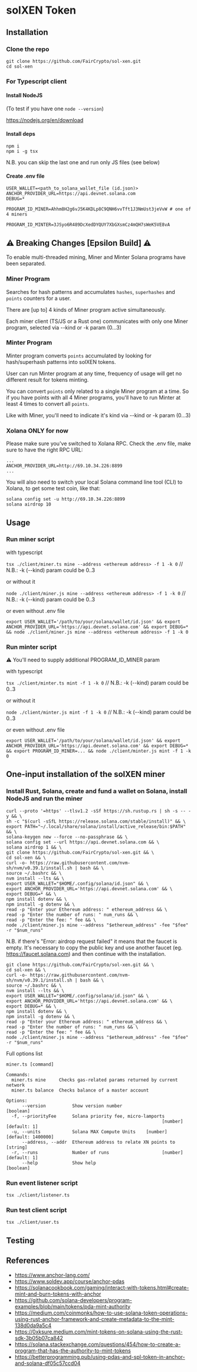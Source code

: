# solXEN Token

## Installation

### Clone the repo

```
git clone https://github.com/FairCrypto/sol-xen.git
cd sol-xen
```

### For Typescript client

#### Install NodeJS

(To test if you have one
```node --version```)

https://nodejs.org/en/download

#### Install deps

```
npm i
npm i -g tsx
```

N.B. you can skip the last one and run only JS files (see below)

#### Create .env file

```
USER_WALLET=<path_to_solana_wallet_file (id.json)>
ANCHOR_PROVIDER_URL=https://api.devnet.solana.com
DEBUG=*

PROGRAM_ID_MINER=Ahhm8H2g6vJ5K4KDLp8C9QNH6vvTft1J3NmUst3jeVvW # one of 4 miners

PROGRAM_ID_MINTER=3JSyo6R489DcXedDYQUY7XbGXsmCz4mQH7sWeK5VE8vA
```

## ⚠ Breaking Changes [Epsilon Build] ⚠

To enable multi-threaded mining, Miner and Minter Solana programs have been separated.

### Miner Program

Searches for hash patterns and accumulates `hashes`, `superhashes` and `points` counters for a user.

There are [up to] 4 kinds of Miner program active simultaneously.

Each miner client (TS/JS or a Rust one) communicates with only one Miner program, selected via --kind or -k param (0...3)

### Minter Program

Minter program converts `points` accumulated by looking for hash/superhash patterns into solXEN tokens.

User can run Minter program at any time, frequency of usage will get no different result for tokens minting.

You can convert `points` only related to a single Miner program at a time. So if you have points with all 4 Miner programs, you'll have to run Minter at least 4 times to convert all `points`.

Like with Miner, you'll need to indicate it's kind via --kind or -k param (0...3)

### Xolana ONLY for now

Please make sure you've switched to Xolana RPC. Check the .env file, make sure to have the right RPC URL:

```
...
ANCHOR_PROVIDER_URL=http://69.10.34.226:8899
...
```

You will also need to switch your local Solana command line tool (CLI) to Xolana, to get some test coin, like that:

```
solana config set -u http://69.10.34.226:8899
solana airdrop 10
```

## Usage

### Run miner script

with typescript

```tsx ./client/miner.ts mine --address <ethereum address> -f 1 -k 0``` // N.B.: -k (--kind) param could be 0..3

or without it

```node ./client/miner.js mine --address <ethereum address> -f 1 -k 0``` // N.B.: -k (--kind) param could be 0..3

or even without .env file

```export USER_WALLET='/path/to/your/solana/wallet/id.json' && export ANCHOR_PROVIDER_URL='https://api.devnet.solana.com' && export DEBUG=* && node ./client/miner.js mine --address <ethereum address> -f 1 -k 0```

### Run minter script

⚠️ You'll need to supply additional PROGRAM_ID_MINER param

with typescript

```tsx ./client/minter.ts mint -f 1 -k 0``` // N.B.: -k (--kind) param could be 0..3

or without it

```node ./client/minter.js mint -f 1 -k 0``` // N.B.: -k (--kind) param could be 0..3

or even without .env file

```export USER_WALLET='/path/to/your/solana/wallet/id.json' && export ANCHOR_PROVIDER_URL='https://api.devnet.solana.com' && export DEBUG=* && export PROGRAM_ID_MINER=... && node ./client/minter.js mint -f 1 -k 0```

## One-input installation of the solXEN miner
### Install Rust, Solana, create and fund a wallet on Solana, install NodeJS and run the miner
```
curl --proto '=https' --tlsv1.2 -sSf https://sh.rustup.rs | sh -s -- -y && \
sh -c "$(curl -sSfL https://release.solana.com/stable/install)" && \
export PATH="~/.local/share/solana/install/active_release/bin:$PATH" && \
solana-keygen new --force --no-passphrase && \
solana config set --url https://api.devnet.solana.com && \
solana airdrop 1 && \
git clone https://github.com/FairCrypto/sol-xen.git && \
cd sol-xen && \
curl -o- https://raw.githubusercontent.com/nvm-sh/nvm/v0.39.1/install.sh | bash && \
source ~/.bashrc && \
nvm install --lts && \
export USER_WALLET="$HOME/.config/solana/id.json" && \
export ANCHOR_PROVIDER_URL='https://api.devnet.solana.com' && \
export DEBUG=* && \
npm install dotenv && \
npm install -g dotenv && \
read -p "Enter your Ethereum address: " ethereum_address && \
read -p "Enter the number of runs: " num_runs && \
read -p "Enter the fee: " fee && \
node ./client/miner.js mine --address "$ethereum_address" -fee "$fee" -r "$num_runs"
```
N.B. if there's "Error: airdrop request failed" it means that the faucet is empty. 
It's necessary to copy the public key and use another faucet (eg. https://faucet.solana.com) and then continue with the installation.
```
git clone https://github.com/FairCrypto/sol-xen.git && \
cd sol-xen && \
curl -o- https://raw.githubusercontent.com/nvm-sh/nvm/v0.39.1/install.sh | bash && \
source ~/.bashrc && \
nvm install --lts && \
export USER_WALLET="$HOME/.config/solana/id.json" && \
export ANCHOR_PROVIDER_URL='https://api.devnet.solana.com' && \
export DEBUG=* && \
npm install dotenv && \
npm install -g dotenv && \
read -p "Enter your Ethereum address: " ethereum_address && \
read -p "Enter the number of runs: " num_runs && \
read -p "Enter the fee: " fee && \
node ./client/miner.js mine --address "$ethereum_address" -fee "$fee" -r "$num_runs"
```
Full options list

```
miner.ts [command]

Commands:
  miner.ts mine     Checks gas-related params returned by current network
  miner.ts balance  Checks balance of a master account

Options:
      --version          Show version number                           [boolean]
  -f, --priorityFee      Solana priority fee, micro-lamports
                                                           [number] [default: 1]
  -u, --units            Solana MAX Compute Units    [number] [default: 1400000]
      --address, --addr  Ethereum address to relate XN points to        [string]
  -r, --runs             Number of runs                    [number] [default: 1]
      --help             Show help                                     [boolean]

```

### Run event listener script

```tsx ./client/listener.ts```

### Run test client script

```tsx ./client/user.ts```

## Testing

## References

- https://www.anchor-lang.com/
- https://www.soldev.app/course/anchor-pdas
- https://solanacookbook.com/gaming/interact-with-tokens.html#create-mint-and-burn-tokens-with-anchor
- https://github.com/solana-developers/program-examples/blob/main/tokens/pda-mint-authority
- https://medium.com/coinmonks/how-to-use-solana-token-operations-using-rust-anchor-framework-and-create-metadata-to-the-mint-138d0da9a5c4
- https://0xksure.medium.com/mint-tokens-on-solana-using-the-rust-sdk-3b05b07ca842
- https://solana.stackexchange.com/questions/454/how-to-create-a-program-that-has-the-authority-to-mint-tokens
- https://betterprogramming.pub/using-pdas-and-spl-token-in-anchor-and-solana-df05c57ccd04
